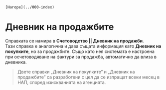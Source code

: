 ```{only} html
[Нагоре](../000-index)
```

# Дневник на продажбите

Справката се намира в **Счетоводство || Дневник на продажби**.  
Тази справка е аналогична и дава същата информация като **Дневник на покупките**, но за продажбите. Също като нея системата е настроена при осчетоводяване на фактури за продажба, автоматично да влиза в дневника.

> Двете справки „Дневник на покупките” и „Дневник на продажбите” са разработени с цел да се изпращат всеки месец в НАП, според изискванията на агенцията.
